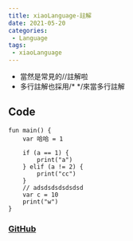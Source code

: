 ```yaml
---
title: xiaoLanguage-註解
date: 2021-05-20
categories:
 - Language
tags:
 - xiaoLanguage
---
```


- 當然是常見的//註解啦
- 多行註解也採用/*  */來當多行註解

## Code
```
fun main() {
    var 哈哈 = 1
    
    if (a == 1) {
        print("a")
    } elif (a != 2) {
        print("cc")
    }
    // adsdsdsdsdsdsd
    var c = 10
    print("w")
}
```

### [GitHub](https://github.com/xiaoxigua-1/XiaoLanguage)